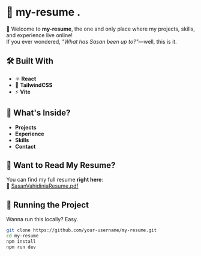 # 📄 my-resume  .

🚀 Welcome to **my-resume**, the one and only place where my projects, skills, and experience live online!  
If you ever wondered, *"What has Sasan been up to?"*—well, this is it.  

## 🛠️ Built With  
- ⚛️ **React**  
- 🎨 **TailwindCSS**  
- ⚡ **Vite**  

## 📂 What's Inside?  
- **Projects**
- **Experience**
- **Skills**
- **Contact**  

## 📑 Want to Read My Resume?  
You can find my full resume **right here**:  
📎 [SasanVahidiniaResume.pdf](./SasanVahidiniaResume.pdf)  

## 🚀 Running the Project  
Wanna run this locally? Easy.  
```sh
git clone https://github.com/your-username/my-resume.git
cd my-resume
npm install
npm run dev
